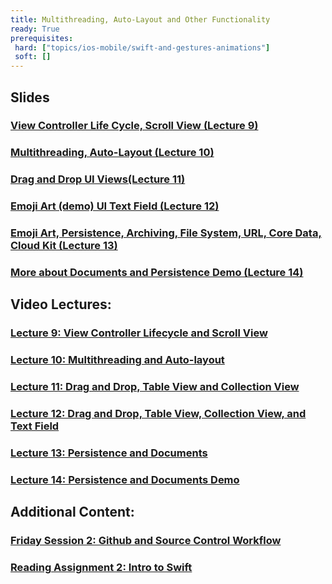 ```yaml
---
title: Multithreading, Auto-Layout and Other Functionality
ready: True
prerequisites:
 hard: ["topics/ios-mobile/swift-and-gestures-animations"]
 soft: []
---
```


## Slides

### [View Controller Life Cycle, Scroll View (Lecture 9)](Lecture%209%20Slides.pdf)

### [Multithreading, Auto-Layout (Lecture 10)](Lecture%2010%20Slides.pdf)

### [Drag and Drop UI Views(Lecture 11)](Lecture%2011%20Slides.pdf)

### [Emoji Art (demo) UI Text Field (Lecture 12)](Lecture%2012%20Slides.pdf)

### [Emoji Art, Persistence, Archiving, File System, URL, Core Data, Cloud Kit (Lecture 13)](Lecture%2013%20Slides.pdf)

### [More about Documents and Persistence Demo (Lecture 14)](Lecture%2014%20Slides.pdf)

## Video Lectures:

### [Lecture 9: View Controller Lifecycle and Scroll View](https://www.youtube.com/watch?v=tLsPoVDXDG8&list=PLPA-ayBrweUzGFmkT_W65z64MoGnKRZMq&index=10)

### [Lecture 10: Multithreading and Auto-layout](https://www.youtube.com/watch?v=kl2bDYiSgoc&list=PLPA-ayBrweUzGFmkT_W65z64MoGnKRZMq&index=11)

### [Lecture 11: Drag and Drop, Table View and Collection View](https://www.youtube.com/watch?v=M3X9o9wbn9o&list=PLPA-ayBrweUzGFmkT_W65z64MoGnKRZMq&index=13)

### [Lecture 12: Drag and Drop, Table View, Collection View, and Text Field](https://www.youtube.com/watch?v=cTUlAXBiTho&list=PLPA-ayBrweUzGFmkT_W65z64MoGnKRZMq&index=14)

### [Lecture 13: Persistence and Documents](https://www.youtube.com/watch?v=ckCjIJbxYLY&list=PLPA-ayBrweUzGFmkT_W65z64MoGnKRZMq&index=15)

### [Lecture 14: Persistence and Documents Demo](https://www.youtube.com/watch?v=gs3kj4XsqdY&list=PLPA-ayBrweUzGFmkT_W65z64MoGnKRZMq&index=16)

## Additional Content:

### [Friday Session 2: Github and Source Control Workflow](https://www.youtube.com/watch?v=LvhXql24EOs&list=PLPA-ayBrweUzGFmkT_W65z64MoGnKRZMq&index=12)

### [Reading Assignment 2: Intro to Swift](Reading%202_%20Intro%20to%20Swift.pdf)
